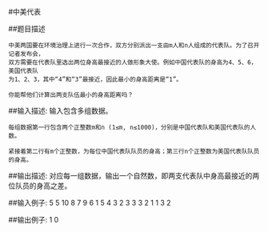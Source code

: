 #中美代表

##题目描述

    中美两国要在环境治理上进行一次合作，双方分别派出一支由m人和n人组成的代表队。为了召开记者发布会，
    双方需要在代表队里选出两位身高最接近的人做形象大使。例如中国代表队的身高为4、5、6，美国代表队
    为1、2、3，其中“4”和“3”最接近，因此最小的身高距离是“1”。

    你能帮他们计算出两支队伍最小的身高距离吗？

##输入描述:
    输入包含多组数据。

    每组数据第一行包含两个正整数m和n (1≤m, n≤1000)，分别是中国代表队和美国代表队的人数。

    紧接着第二行有m个正整数，为每位中国代表队队员的身高；第三行n个正整数为美国代表队队员的身高。

##输出描述:
    对应每一组数据，输出一个自然数，即两支代表队中身高最接近的两位队员的身高之差。

##输入例子:
    5 5
    10 8 7 9 6
    1 5 4 3 2
    3 3
    3 2 1
    1 3 2

##输出例子:
    1
    0
